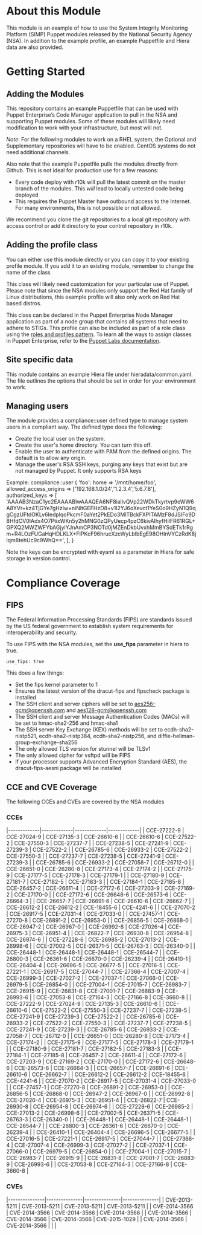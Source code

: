# About this Module

This module is an example of how to use the System Integrity Monitoring
Platform (SIMP) Puppet modules released by the National Security Agency (NSA).
In addition to the example profile, an example Puppetfile and Hiera data are also
provided.

# Getting Started

## Adding the Modules 
This repository contains an example Puppetfile that can
be used with Puppet Enterprise’s Code Manager application to pull in the NSA
and supporting Puppet modules.  Some of these modules will likely need
modification to work with your infrastructure, but most will not.

*Note*: For the following modules to work on a RHEL system, the Optional and
Supplementary repositories will have to be enabled.  CentOS systems do not need
additional channels.

Also note that the example Puppetfile pulls the modules directly from Github.
This is not ideal for production use for a few reasons: 

* Every code deploy with r10k will pull the latest commit on the master branch
  of the modules. This *will* lead to locally untested code being deployed 
* This requires the Puppet Master have outbound access to the Internet. For
  many environments, this is not possible or not allowed. 
  
We recommend you clone the git repositories to a local git repository with
access control or add it directory to your control repository in r10k.

## Adding the profile class 
You can either use this module directly or you can
copy it to your existing profile module. If you add it to an existing module,
remember to change the name of the class

This class will likely need customization for your particular use of Puppet.
Please note that since the NSA modules only support the Red Hat family of Linux
distributions, this example profile will also only work on Red Hat based
distros.

This class can be declared in the Puppet Enterprise Node Manager application
as part of a node group that contains all systems that need to adhere to
STIGs.  This profile can also be included as part of a role class using the
[roles and profiles pattern](https://docs.puppetlabs.com/pe/latest/puppet_assign_configurations.html#assigning-configuration-data-with-role-and-profile-modules).  To learn all the ways to assign classes in Puppet
Enterprise, refer to the [Puppet Labs documentation](https://docs.puppetlabs.com/pe/latest/puppet_assign_configurations.html#assigning-classes).  
 
## Site specific data

This module contains an example Hiera file under hieradata/common.yaml.  The
file outlines the options that should be set in order for your environment to
work.

## Managing users

The module provides a compliance::user defined type to manage system users in a
compliant way. The defined type does the following:

* Create the local user on the system.
* Create the user's home directory. You can turn this off.
* Enable the user to authenticate with PAM from the defined origins. The
  default is to allow any origin.
* Manage the user's RSA SSH keys, purging any keys that exist but are not
  managed by Puppet. It only supports RSA keys

Example:
  compliance::user { 'foo':
    home                   => '/mnt/home/foo',
    allowed_access_origins => ['192.168.1.0/24','1.2.3.4','5.6.7.8'],
    authorized_keys        => [
      'AAAAB3NzaC1yc2EAAAABIwAAAQEA6NF8iallvQVp22WDkTkyrtvp9eWW6A8YVr+kz4TjGYe7gHzIw+niNltGEFHzD8+v1I2YJ6oXevct1YeS0o9HZyN1Q9qgCgzUFtdOKLv6IedplqoPkcmF0aYet2PkEDo3MlTBckFXPITAMzF8dJSIFo9D8HfdOV0IAdx4O7PtixWKn5y2hMNG0zQPyUecp4pzC6kivAIhyfHilFR61RGL+GPXQ2MWZWFYbAGjyiYJnAmCP3NOTd0jMZEnDkbUvxhMmBYSdETk1rRgm+R4LOzFUGaHqHDLKLX+FIPKcF96hrucXzcWyLbIbEgE98OHlnVYCzRdK8jlqm8tehUc9c9WhQ==',
    ],
  }

Note the keys can be encrypted with eyaml as a parameter in Hiera for safe
storage in version control.

# Compliance Coverage

## FIPS 
The Federal Information Processing Standards (FIPS) are standards
issued by the US federal government to establish system requirements for
interoperability and security.  

To use FIPS with the NSA modules, set the **use_fips** parameter in hiera to true.

    use_fips: true

This does a few things:
* Set the fips kernel parameter to 1
* Ensures the latest version of the dracut-fips and fipscheck package is installed
* The SSH client and server ciphers will be set to aes256-gcm@openssh.com and aes128-gcm@openssh.com
* The SSH client and server Message Authentication Codes (MACs) will be set to hmac-sha2-256 and hmac-sha1
* The SSH server Key Exchange (KEX) methods will be set to ecdh-sha2-nistp521, ecdh-sha2-nistp384, ecdh-sha2-nistp256, and diffie-hellman-group-exchange-sha256
* The only allowed TLS version for stunnel will be TLSv1
* The only allowed cipher for vsftpd will be FIPS
* If your processor supports Advanced Encryption Standard (AES), the dracut-fips-aesni package will be installed

## CCE and CVE Coverage

The following CCEs and CVEs are covered by the NSA modules

### CCEs

|-------------|-------------|-------------|-------------| 
| CCE-27222-9 | CCE-27024-9 | CCE-27135-3 | CCE-26610-6 | 
| CCE-26610-6 | CCE-27522-2 | CCE-27550-3 | CCE-27237-7 | 
| CCE-27238-5 | CCE-27241-9 | CCE-27239-3 | CCE-27522-2 | 
| CCE-26785-6 | CCE-26933-2 | CCE-27522-2 | CCE-27550-3 | 
| CCE-27237-7 | CCE-27238-5 | CCE-27241-9 | CCE-27239-3 | 
| CCE-26785-6 | CCE-26933-2 | CCE-27058-7 | CCE-26712-0 | 
| CCE-26651-0 | CCE-26280-8 | CCE-27173-4 | CCE-27174-2 | 
| CCE-27175-9 | CCE-27177-5 | CCE-27178-3 | CCE-27179-1 | 
| CCE-27180-9 | CCE-27181-7 | CCE-27182-5 | CCE-27183-3 | 
| CCE-27184-1 | CCE-27185-8 | CCE-26457-2 | CCE-26611-4 | 
| CCE-27172-6 | CCE-27203-9 | CCE-27169-2 | CCE-27170-0 | 
| CCE-27172-6 | CCE-26648-6 | CCE-26573-6 | CCE-26664-3 | 
| CCE-26657-7 | CCE-26691-6 | CCE-26610-6 | CCE-26662-7 | 
| CCE-26612-2 | CCE-26612-2 | CCE-18455-6 | CCE-4241-6  | 
| CCE-27070-2 | CCE-26917-5 | CCE-27031-4 | CCE-27033-0 | 
| CCE-27457-1 | CCE-27270-8 | CCE-26891-2 | CCE-26953-0 | 
| CCE-26856-5 | CCE-26868-0 | CCE-26947-2 | CCE-26967-0 | 
| CCE-26992-8 | CCE-27026-4 | CCE-26975-3 | CCE-26951-4 | 
| CCE-26822-7 | CCE-26930-8 | CCE-26954-8 | CCE-26974-6 | 
| CCE-27228-6 | CCE-26985-2 | CCE-27013-2 | CCE-26998-6 | 
| CCE-27002-5 | CCE-26371-5 | CCE-26763-3 | CCE-26340-0 | 
| CCE-26448-1 | CCE-26448-1 | CCE-26448-1 | CCE-26544-7 | 
| CCE-26800-3 | CCE-26361-6 | CCE-26670-0 | CCE-26239-4 | 
| CCE-26410-1 | CCE-26404-4 | CCE-26696-5 | CCE-26677-5 | 
| CCE-27016-5 | CCE-27221-1 | CCE-26917-5 | CCE-27044-7 | 
| CCE-27366-4 | CCE-27007-4 | CCE-26999-3 | CCE-27027-2 | 
| CCE-27037-1 | CCE-27066-0 | CCE-26979-5 | CCE-26854-0 | 
| CCE-27004-1 | CCE-27015-7 | CCE-26983-7 | CCE-26915-9 | 
| CCE-26831-8 | CCE-27001-7 | CCE-26883-9 | CCE-26993-6 | 
| CCE-27053-8 | CCE-27164-3 | CCE-27166-8 | CCE-3660-8  | 
| CCE-27222-9 | CCE-27024-9 | CCE-27135-3 | CCE-26610-6 | 
| CCE-26610-6 | CCE-27522-2 | CCE-27550-3 | CCE-27237-7 | 
| CCE-27238-5 | CCE-27241-9 | CCE-27239-3 | CCE-27522-2 | 
| CCE-26785-6 | CCE-26933-2 | CCE-27522-2 | CCE-27550-3 | 
| CCE-27237-7 | CCE-27238-5 | CCE-27241-9 | CCE-27239-3 | 
| CCE-26785-6 | CCE-26933-2 | CCE-27058-7 | CCE-26712-0 | 
| CCE-26651-0 | CCE-26280-8 | CCE-27173-4 | CCE-27174-2 | 
| CCE-27175-9 | CCE-27177-5 | CCE-27178-3 | CCE-27179-1 | 
| CCE-27180-9 | CCE-27181-7 | CCE-27182-5 | CCE-27183-3 | 
| CCE-27184-1 | CCE-27185-8 | CCE-26457-2 | CCE-26611-4 | 
| CCE-27172-6 | CCE-27203-9 | CCE-27169-2 | CCE-27170-0 | 
| CCE-27172-6 | CCE-26648-6 | CCE-26573-6 | CCE-26664-3 | 
| CCE-26657-7 | CCE-26691-6 | CCE-26610-6 | CCE-26662-7 | 
| CCE-26612-2 | CCE-26612-2 | CCE-18455-6 | CCE-4241-6  | 
| CCE-27070-2 | CCE-26917-5 | CCE-27031-4 | CCE-27033-0 | 
| CCE-27457-1 | CCE-27270-8 | CCE-26891-2 | CCE-26953-0 | 
| CCE-26856-5 | CCE-26868-0 | CCE-26947-2 | CCE-26967-0 | 
| CCE-26992-8 | CCE-27026-4 | CCE-26975-3 | CCE-26951-4 | 
| CCE-26822-7 | CCE-26930-8 | CCE-26954-8 | CCE-26974-6 | 
| CCE-27228-6 | CCE-26985-2 | CCE-27013-2 | CCE-26998-6 | 
| CCE-27002-5 | CCE-26371-5 | CCE-26763-3 | CCE-26340-0 | 
| CCE-26448-1 | CCE-26448-1 | CCE-26448-1 | CCE-26544-7 | 
| CCE-26800-3 | CCE-26361-6 | CCE-26670-0 | CCE-26239-4 | 
| CCE-26410-1 | CCE-26404-4 | CCE-26696-5 | CCE-26677-5 | 
| CCE-27016-5 | CCE-27221-1 | CCE-26917-5 | CCE-27044-7 | 
| CCE-27366-4 | CCE-27007-4 | CCE-26999-3 | CCE-27027-2 | 
| CCE-27037-1 | CCE-27066-0 | CCE-26979-5 | CCE-26854-0 | 
| CCE-27004-1 | CCE-27015-7 | CCE-26983-7 | CCE-26915-9 | 
| CCE-26831-8 | CCE-27001-7 | CCE-26883-9 | CCE-26993-6 | 
| CCE-27053-8 | CCE-27164-3 | CCE-27166-8 | CCE-3660-8  | 

### CVEs

|---------------|---------------|---------------|---------------| 
| CVE-2013-5211 | CVE-2013-5211 | CVE-2013-5211 | CVE-2013-5211 | 
| CVE-2014-3566 | CVE-2014-3566 | CVE-2014-3566 | CVE-2014-3566 | 
| CVE-2014-3566 | CVE-2014-3566 | CVE-2014-3566 | CVE-2015-1029 | 
| CVE-2014-3566 | CVE-2014-3566 |               |               | 

